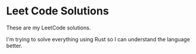 # Leet Code Solutions

These are my LeetCode solutions. 

I'm trying to solve everything using Rust so I can understand the language better.
